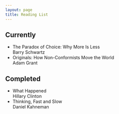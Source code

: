 ```yaml
---
layout: page
title: Reading List
---
```

## Currently

<ul class="book-list">
	<li>The Paradox of Choice: Why More Is Less<br>
		<span class="author">Barry Schwartz</span>
	</li>
	<li>Originals: How Non-Conformists Move the World<br>
		<span class="author">Adam Grant</span>
	</li>
</ul>

## Completed

<ul class="book-list">
	<li>What Happened<br>
		<span class="author">Hillary Clinton</span>
	</li>
	<li>Thinking, Fast and Slow<br>
		<span class="author">Daniel Kahneman</span>
	</li>
</ul>

